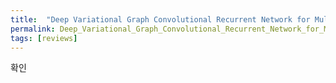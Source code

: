 ```yaml
---
title:  "Deep Variational Graph Convolutional Recurrent Network for Multivariate Time Series Anomaly Detection"
permalink: Deep_Variational_Graph_Convolutional_Recurrent_Network_for_Multivariate_Time_Series_Anomaly_Detection.html
tags: [reviews]
---
```


확인
